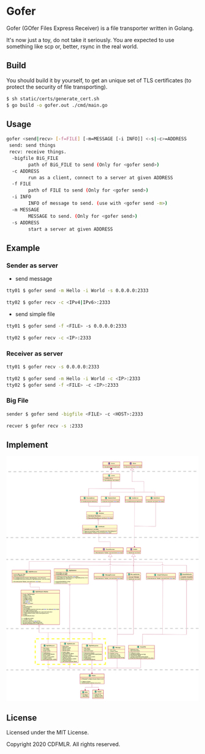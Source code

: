 # Gofer

Gofer (GOfer Files Express Receiver) is a file transporter written in Golang.

It's now just a toy, do not take it seriously. You are expected to use something like scp or, better, rsync in the real world.

## Build

You should build it by yourself, to get an unique set of TLS certificates (to protect the security of file transporting).

```sh
$ sh static/certs/generate_cert.sh
$ go build -o gofer.out ./cmd/main.go
```

## Usage

```sh
gofer <send|recv> [-f=FILE] [-m=MESSAGE [-i INFO]] <-s|-c>=ADDRESS
 send: send things
 recv: receive things.
  -bigfile BiG_FILE
    	path of BiG_FILE to send (Only for <gofer send>)
  -c ADDRESS
    	run as a client, connect to a server at given ADDRESS
  -f FILE
    	path of FILE to send (Only for <gofer send>)
  -i INFO
    	INFO of message to send. (use with <gofer send -m>)
  -m MESSAGE
    	MESSAGE to send. (Only for <gofer send>)
  -s ADDRESS
    	start a server at given ADDRESS
```

## Example

### Sender as server

- send message

```sh
tty01 $ gofer send -m Hello -i World -s 0.0.0.0:2333
```

```sh
tty02 $ gofer recv -c <IPv4|IPv6>:2333
```

- send simple file

```sh
tty01 $ gofer send -f <FILE> -s 0.0.0.0:2333
```

```sh
tty02 $ gofer recv -c <IP>:2333

```

### Receiver as server

```sh
tty01 $ gofer recv -s 0.0.0.0:2333
```

```sh
tty02 $ gofer send -m Hello -i World -c <IP>:2333
tty02 $ gofer send -f <FILE> -c <IP>:2333
```

### Big File

```sh
sender $ gofer send -bigfile <FILE> -c <HOST>:2333
```

```sh
recver $ gofer recv -s :2333
```

## Implement

![UML of Gofer](gofer.png)

## License

Licensed under the MIT License.

Copyright 2020 CDFMLR. All rights reserved.
